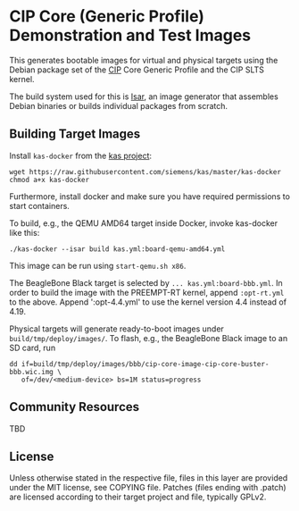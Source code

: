 # CIP Core (Generic Profile) Demonstration and Test Images

This generates bootable images for virtual and physical targets using the
Debian package set of the [CIP](https://www.cip-project.org/) Core Generic
Profile and the CIP SLTS kernel.

The build system used for this is [Isar](https://github.com/ilbers/isar), an
image generator that assembles Debian binaries or builds individual packages
from scratch.

## Building Target Images

Install `kas-docker` from the [kas project](https://github.com/siemens/kas):

    wget https://raw.githubusercontent.com/siemens/kas/master/kas-docker
    chmod a+x kas-docker

Furthermore, install docker and make sure you have required permissions to
start containers.

To build, e.g., the QEMU AMD64 target inside Docker, invoke kas-docker like
this:

    ./kas-docker --isar build kas.yml:board-qemu-amd64.yml

This image can be run using `start-qemu.sh x86`.

The BeagleBone Black target is selected by `... kas.yml:board-bbb.yml`. In
order to build the image with the PREEMPT-RT kernel, append `:opt-rt.yml` to
the above. Append ':opt-4.4.yml' to use the kernel version 4.4 instead of 4.19.

Physical targets will generate ready-to-boot images under
`build/tmp/deploy/images/`. To flash, e.g., the BeagleBone Black image to an SD
card, run

    dd if=build/tmp/deploy/images/bbb/cip-core-image-cip-core-buster-bbb.wic.img \
       of=/dev/<medium-device> bs=1M status=progress

## Community Resources

TBD

## License

Unless otherwise stated in the respective file, files in this layer are
provided under the MIT license, see COPYING file. Patches (files ending with
.patch) are licensed according to their target project and file, typically
GPLv2.
